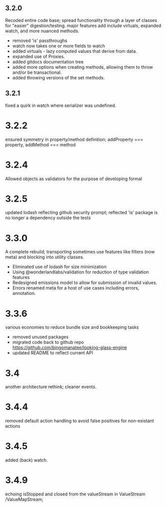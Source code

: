 ## 3.2.0

Recoded entire code base; 
spread functionality through a layer of classes for "easier" digestion/testing.
major features add include virtuals, expanded watch, and more nuanced methods.

* removed 'is' passthroughs
* watch now takes one or more fields to watch
* added virtuals - lazy computed values that derive from data. 
* expanded use of Proxies. 
* added gitdocs documentation tree
* added more options when creating methods, allowing them to throw and/or be transactional.
* added throwing versions of the set methods. 

## 3.2.1

fixed a quirk in watch where serializer was undefined. 

# 3.2.2

ensured symmetry in property/method definition; addProperty === property, addMethod === method

# 3.2.4

Allowed objects as validators for the purpose of developing formal

# 3.2.5

updated lodash reflecting github security prompt;
reflected 'is' package is no longer a dependency outside the tests

# 3.3.0

A complete rebuild; transporting sometimes use features like filters (now meta) and blocking into utility classes. 

* Eliminated use of lodash for size minimization
* Using @wonderlandlabs/validation for reduction of type validation features
* Redesigned emissions model to allow for submission of invalid values. 
* Errors renamed meta for a host of use cases including errors, annotation. 

# 3.3.6

various economies to reduce bundle size and bookkeeping tasks

* removed unused packages 
* migrated code back to github repo https://github.com/bingomanatee/looking-glass-engine
* updated README to reflect current API

# 3.4

another architecture rethink; cleaner events. 

# 3.4.4

removed default action handling to avoid false positives for non-existant actions

# 3.4.5 

added (back) watch. 

# 3.4.9

echoing isStopped and closed from the valueStream in ValueStream /ValueMapStream;
